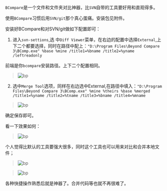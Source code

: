 `BCompare`是一个文件和文件夹对比神器，比`SVN`自带的工具要好用和直观得多。

使用`BCompare`习惯后用`SVN/git`那个真心蛋痛。安装包见附件。

安装好BCompare和对SVN/git做如下配置即可：

1. 进入`svn-settions`,选 中`Diff Viewer`菜单，在右边的配置中选择`External`,上下二个都要选择，同时在路径中配上：`"D:\Program Files\Beyond Compare 3\BComp.exe" %base %mine /title1=%bname /title2=%yname /leftreadonly`

前端是你`bcompare`安装路径。上下二个配置相同。
> ![bp](https://github.com/jiamao/my_doc/blob/master/imgs/bp1.jpg)


2. 选中`Merge Tool`选项，同样在右边选中External,在路径中填入：`"D:\Program Files\Beyond Compare 3\BComp.exe" %mine %theirs %base %merged /title1=%yname /title2=%tname /title3=%bname /title4=%mname`
> ![bp](https://github.com/jiamao/my_doc/blob/master/imgs/bp2.jpg)


确定保存即可。

看一下效果如何：
> ![bp](https://github.com/jiamao/my_doc/blob/master/imgs/bp3.jpg)


个人觉得比默认的工具要强大很多，同时这个工具也可以用来对比和合并本地文件；
> ![bp](https://github.com/jiamao/my_doc/blob/master/imgs/bp4.jpg)

> ![bp](https://github.com/jiamao/my_doc/blob/master/imgs/bp5.jpg)


各种快捷操作熟悉后就是神器了。合并代码等也就不再很难了。